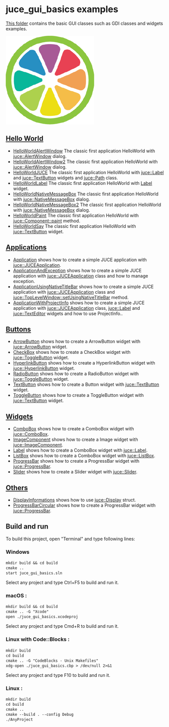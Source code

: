 # juce_gui_basics examples

[This folder](.) contains the basic GUI classes such as GDI classes and widgets examples.

[![JUCE](../docs/Pictures/JUCE.png)](https://www.juce.com)

## [Hello World](HelloWorlds/README.md)

* [HelloWorldAlertWindow](HelloWorlds/HelloWorldAlertWindow/README.md) The classic first application HelloWorld with [juce::AlertWindow](https://docs.juce.com/master/classAlertWindow.html) dialog.
* [HelloWorldAlertWindow2](HelloWorlds/HelloWorldAlertWindow2/README.md) The classic first application HelloWorld with [juce::AlertWindow](https://docs.juce.com/master/classAlertWindow.html) dialog.
* [HelloWorldJUCE](HelloWorlds/HelloWorldJUCE/README.md) The classic first application HelloWorld with [juce::Label](https://docs.juce.com/master/classLabel.html) and [juce::TextButton](https://docs.juce.com/master/classTextButton.html) widgets and [juce::Path](https://docs.juce.com/master/classPath.html) class.
* [HelloWorldLabel](HelloWorlds/HelloWorldLabel/README.md) The classic first application HelloWorld with [Label](https://docs.juce.com/master/classLabel.html) widget.
* [HelloWorldNativeMessageBox](HelloWorlds/HelloWorldNativeMessageBox/README.md) The classic first application HelloWorld with [juce::NativeMessageBox](https://docs.juce.com/master/classNativeMessageBox.html) dialog.
* [HelloWorldNativeMessageBox2](HelloWorlds/HelloWorldNativeMessageBox2/README.md) The classic first application HelloWorld with [juce::NativeMessageBox](https://docs.juce.com/master/classNativeMessageBox.html) dialog.
* [HelloWorldPaint](HelloWorlds/HelloWorldPaint/README.md) The classic first application HelloWorld with [juce::Component::paint](https://docs.juce.com/master/classComponent.html#a7cf1862f4af5909ea72827898114a182) method.
* [HelloWorldSay](HelloWorlds/HelloWorldSay/README.md) The classic first application HelloWorld with [juce::TextButton](https://docs.juce.com/master/classTextButton.html) widget.

## [Applications](Applications/README.md)

* [Application](Applications/Application/README.md) shows how to create a simple JUCE application with [juce::JUCEApplication](https://docs.juce.com/master/classJUCEApplication.html).
* [ApplicationAndException](Applications/ApplicationAndException/README.md) shows how to create a simple JUCE application with  [juce::JUCEApplication](https://docs.juce.com/master/classJUCEApplication.html) class and how to manage exception.
* [ApplicationUsingNativeTitleBar](Applications/ApplicationUsingNativeTitleBar/README.md) shows how to create a simple JUCE application with [juce::JUCEApplication](https://docs.juce.com/master/classJUCEApplication.html) class and [juce::TopLevelWindow::setUsingNativeTitleBar](https://docs.juce.com/master/classTopLevelWindow.html#a749fbd5e688ed8c9af3d0d99b21e18c8) method.
* [ApplicationWithProjectInfo](Applications/ApplicationWithProjectInfo/README.md) shows how to create a simple JUCE application with [juce::JUCEApplication](https://docs.juce.com/master/classJUCEApplication.html) class, [juce::Label](https://docs.juce.com/master/classLabel.html) and [juce::TextEditor](https://docs.juce.com/master/classTextEditor.html) widgets and how to use ProjectInfo..

## [Buttons](Buttons/README.md)

* [ArrowButton](Buttons/ArrowButton/README.md) shows how to create a ArrowButton widget with [juce::ArrowButton](https://docs.juce.com/master/classArrowButton.html) widget.
* [CheckBox](Buttons/CheckBox/README.md) shows how to create a CheckBox widget with [juce::ToggleButton](https://docs.juce.com/master/classToggleButton.html) widget.
* [HyperlinkButton](Buttons/HyperlinkButton/README.md) shows how to create a HyperlinkButton widget with [juce::HyperlinkButton](https://docs.juce.com/master/classHyperlinkButton.html) widget.
* [RadioButton](Buttons/RadioButton/README.md) shows how to create a RadioButton widget with [juce::ToggleButton](https://docs.juce.com/master/classToggleButton.html) widget.
* [TextButton](Buttons/TextButton/README.md) shows how to create a Button widget with [juce::TextButton](https://docs.juce.com/master/classTextButton.html) widget.
* [ToggleButton](Buttons/ToggleButton/README.md) shows how to create a ToggleButton widget with [juce::TextButton](https://docs.juce.com/master/classTextButton.html) widget.

## [Widgets](Widgets/README.md)

* [ComboBox](Widgets/ComboBox/README.md) shows how to create a ComboBox widget with [juce::ComboBox](https://docs.juce.com/master/classComboBox.html).
* [ImageComponent](Widgets/ImageComponent/README.md) shows how to create a Image widget with [juce::ImageComponent](https://docs.juce.com/master/classImageComponent.html).
* [Label](Widgets/Label/README.md) shows how to create a ComboBox widget with [juce::Label](https://docs.juce.com/master/classLabel.html).
* [ListBox](Widgets/ListBox/README.md) shows how to create a ComboBox widget with [juce::ListBox](https://docs.juce.com/master/classListBox.html).
* [ProgressBar](Widgets/ProgressBar/README.md) shows how to create a ProgressBar widget with [juce::ProgressBar](https://docs.juce.com/master/classProgressBar.html).
* [Slider](Widgets/Slider/README.md) shows how to create a Slider widget with [juce::Slider](https://docs.juce.com/master/classSlider.html).

## [Others](Others/README.md)

* [DisplayInformations](Others/DisplayInformations/README.md) shows how to use [juce::Display](https://docs.juce.com/master/structDisplays_1_1Display.html) struct.
* [ProgressBarCircular](Others/ProgressBarCircular/README.md) shows how to create a ProgressBar widget with [juce::ProgressBar](https://docs.juce.com/master/classProgressBar.html).

## Build and run

To build this project, open "Terminal" and type following lines:

### Windows
``` shell
mkdir build && cd build
cmake ..
start juce_gui_basics.sln
```

Select any project and type Ctrl+F5 to build and run it.

### macOS :

``` shell
mkdir build && cd build
cmake .. -G "Xcode"
open ./juce_gui_basics.xcodeproj
```

Select any project and type Cmd+R to build and run it.

### Linux with Code::Blocks :

``` shell
mkdir build
cd build
cmake .. -G "CodeBlocks - Unix Makefiles"
xdg-open ./juce_gui_basics.cbp > /dev/null 2>&1
```

Select any project and type F10 to build and run it.

### Linux :

``` shell
mkdir build
cd build
cmake ..
cmake --build . --config Debug
./AnyProject
```
